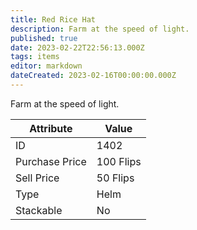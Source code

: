 ```yaml
---
title: Red Rice Hat
description: Farm at the speed of light.
published: true
date: 2023-02-22T22:56:13.000Z
tags: items
editor: markdown
dateCreated: 2023-02-16T00:00:00.000Z
---
```


Farm at the speed of light.

|Attribute|Value|
|-|-|
|ID|1402|
|Purchase Price|100 Flips|
|Sell Price|50 Flips|
|Type|Helm|
|Stackable|No|

